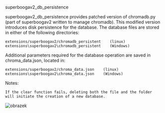 superboogav2_db_persistence

superboogav2_db_persistence provides patched version of chromadb.py (part of superboogav2 written to manage chromadb). This modified version introduces disk persistence for the database. The database files are stored in either of the following directories:

    extensions/superboogav2/chromadb_persistent    (linux)
    extensions\superboogav2\chromadb_persistent    (Windows)

Additional parameters required for the database operation are saved in chroma_data.json, located in:

    extensions/superboogav2/chroma_data.json    (linux)
    extensions\superboogav2\chroma_data.json    (Windows)

Notes:

    If the clear function fails, deleting both the file and the folder will initiate the creation of a new database.
![obrazek](https://github.com/N3kowarriorCZenchilada/superboogav2_db_persistance/assets/118403968/ec0c5a73-2e72-4d6b-bd6b-70c1fc6a2da8)
